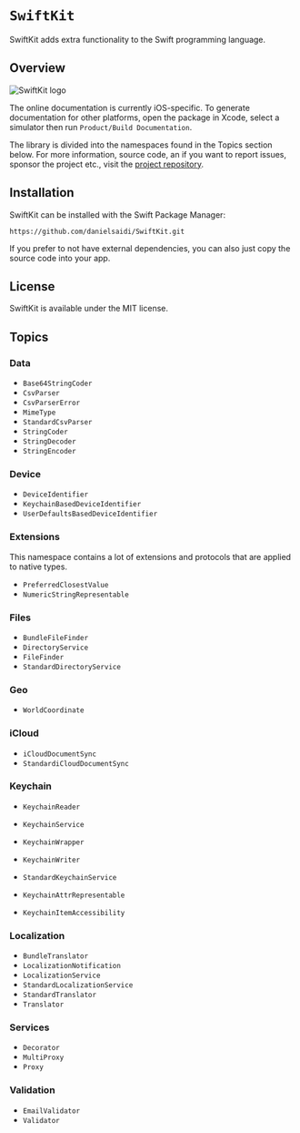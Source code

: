 # ``SwiftKit``

SwiftKit adds extra functionality to the Swift programming language.



## Overview

![SwiftKit logo](Logo.png)

The online documentation is currently iOS-specific. To generate documentation for other platforms, open the package in Xcode, select a simulator then run `Product/Build Documentation`.

The library is divided into the namespaces found in the Topics section below. For more information, source code, an if you want to report issues, sponsor the project etc., visit the [project repository](https://github.com/danielsaidi/SwiftKit).



## Installation

SwiftKit can be installed with the Swift Package Manager:

```
https://github.com/danielsaidi/SwiftKit.git
```

If you prefer to not have external dependencies, you can also just copy the source code into your app.



## License

SwiftKit is available under the MIT license.



## Topics

### Data

- ``Base64StringCoder``
- ``CsvParser``
- ``CsvParserError``
- ``MimeType``
- ``StandardCsvParser``
- ``StringCoder``
- ``StringDecoder``
- ``StringEncoder``

### Device

- ``DeviceIdentifier``
- ``KeychainBasedDeviceIdentifier``
- ``UserDefaultsBasedDeviceIdentifier``

### Extensions

This namespace contains a lot of extensions and protocols that are applied to native types.

- ``PreferredClosestValue``
- ``NumericStringRepresentable``

### Files

- ``BundleFileFinder``
- ``DirectoryService``
- ``FileFinder``
- ``StandardDirectoryService``

### Geo

- ``WorldCoordinate``

### iCloud

- ``iCloudDocumentSync``
- ``StandardiCloudDocumentSync``

### Keychain

- ``KeychainReader``
- ``KeychainService``
- ``KeychainWrapper``
- ``KeychainWriter``
- ``StandardKeychainService``

- ``KeychainAttrRepresentable``
- ``KeychainItemAccessibility``

### Localization

- ``BundleTranslator``
- ``LocalizationNotification``
- ``LocalizationService``
- ``StandardLocalizationService``
- ``StandardTranslator``
- ``Translator``

### Services

- ``Decorator``
- ``MultiProxy``
- ``Proxy``

### Validation

- ``EmailValidator``
- ``Validator``

